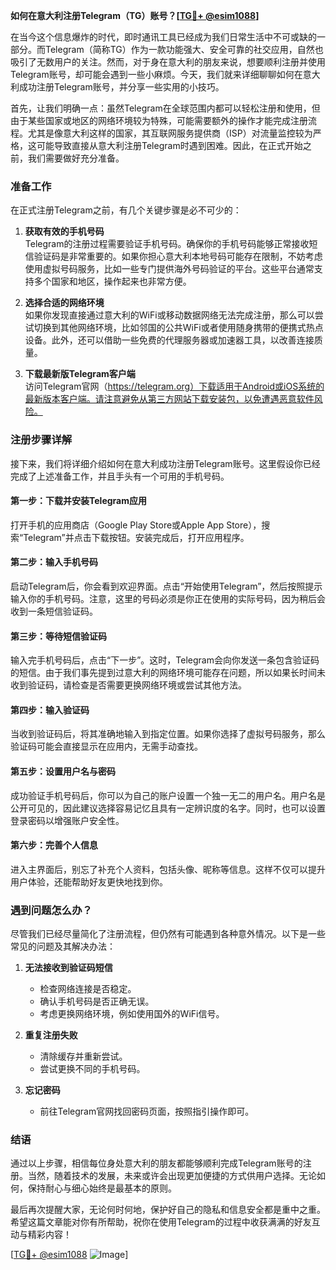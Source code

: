 **如何在意大利注册Telegram（TG）账号？[[TG💪+ @esim1088](https://t.me/s/esim1088)]**

在当今这个信息爆炸的时代，即时通讯工具已经成为我们日常生活中不可或缺的一部分。而Telegram（简称TG）作为一款功能强大、安全可靠的社交应用，自然也吸引了无数用户的关注。然而，对于身在意大利的朋友来说，想要顺利注册并使用Telegram账号，却可能会遇到一些小麻烦。今天，我们就来详细聊聊如何在意大利成功注册Telegram账号，并分享一些实用的小技巧。

首先，让我们明确一点：虽然Telegram在全球范围内都可以轻松注册和使用，但由于某些国家或地区的网络环境较为特殊，可能需要额外的操作才能完成注册流程。尤其是像意大利这样的国家，其互联网服务提供商（ISP）对流量监控较为严格，这可能导致直接从意大利注册Telegram时遇到困难。因此，在正式开始之前，我们需要做好充分准备。

### 准备工作

在正式注册Telegram之前，有几个关键步骤是必不可少的：

1. **获取有效的手机号码**  
   Telegram的注册过程需要验证手机号码。确保你的手机号码能够正常接收短信验证码是非常重要的。如果你担心意大利本地号码可能存在限制，不妨考虑使用虚拟号码服务，比如一些专门提供海外号码验证的平台。这些平台通常支持多个国家和地区，操作起来也非常方便。

2. **选择合适的网络环境**  
   如果你发现直接通过意大利的WiFi或移动数据网络无法完成注册，那么可以尝试切换到其他网络环境，比如邻国的公共WiFi或者使用随身携带的便携式热点设备。此外，还可以借助一些免费的代理服务器或加速器工具，以改善连接质量。

3. **下载最新版Telegram客户端**  
   访问Telegram官网（https://telegram.org）下载适用于Android或iOS系统的最新版本客户端。请注意避免从第三方网站下载安装包，以免遭遇恶意软件风险。

### 注册步骤详解

接下来，我们将详细介绍如何在意大利成功注册Telegram账号。这里假设你已经完成了上述准备工作，并且手头有一个可用的手机号码。

#### 第一步：下载并安装Telegram应用
打开手机的应用商店（Google Play Store或Apple App Store），搜索“Telegram”并点击下载按钮。安装完成后，打开应用程序。

#### 第二步：输入手机号码
启动Telegram后，你会看到欢迎界面。点击“开始使用Telegram”，然后按照提示输入你的手机号码。注意，这里的号码必须是你正在使用的实际号码，因为稍后会收到一条短信验证码。

#### 第三步：等待短信验证码
输入完手机号码后，点击“下一步”。这时，Telegram会向你发送一条包含验证码的短信。由于我们事先提到过意大利的网络环境可能存在问题，所以如果长时间未收到验证码，请检查是否需要更换网络环境或尝试其他方法。

#### 第四步：输入验证码
当收到验证码后，将其准确地输入到指定位置。如果你选择了虚拟号码服务，那么验证码可能会直接显示在应用内，无需手动查找。

#### 第五步：设置用户名与密码
成功验证手机号码后，你可以为自己的账户设置一个独一无二的用户名。用户名是公开可见的，因此建议选择容易记忆且具有一定辨识度的名字。同时，也可以设置登录密码以增强账户安全性。

#### 第六步：完善个人信息
进入主界面后，别忘了补充个人资料，包括头像、昵称等信息。这样不仅可以提升用户体验，还能帮助好友更快地找到你。

### 遇到问题怎么办？

尽管我们已经尽量简化了注册流程，但仍然有可能遇到各种意外情况。以下是一些常见的问题及其解决办法：

1. **无法接收到验证码短信**  
   - 检查网络连接是否稳定。
   - 确认手机号码是否正确无误。
   - 考虑更换网络环境，例如使用国外的WiFi信号。

2. **重复注册失败**  
   - 清除缓存并重新尝试。
   - 尝试更换不同的手机号码。

3. **忘记密码**  
   - 前往Telegram官网找回密码页面，按照指引操作即可。

### 结语

通过以上步骤，相信每位身处意大利的朋友都能够顺利完成Telegram账号的注册。当然，随着技术的发展，未来或许会出现更加便捷的方式供用户选择。无论如何，保持耐心与细心始终是最基本的原则。

最后再次提醒大家，无论何时何地，保护好自己的隐私和信息安全都是重中之重。希望这篇文章能对你有所帮助，祝你在使用Telegram的过程中收获满满的好友互动与精彩内容！

[[TG💪+ @esim1088](https://t.me/s/esim1088) ![Image](https://i.postimg.cc/4NQfJmqS/Snipaste-2025-05-13-00-14-12.png)]
